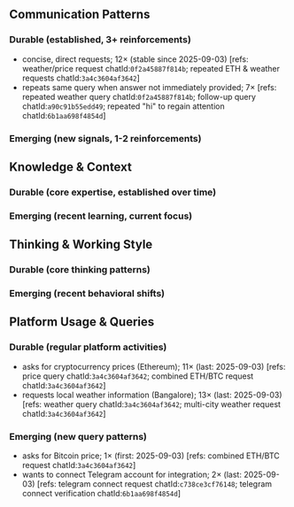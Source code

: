 ## Communication Patterns
### Durable (established, 3+ reinforcements)
- concise, direct requests; 12× (stable since 2025-09-03) [refs: weather/price request chatId:`0f2a45887f814b`; repeated ETH & weather requests chatId:`3a4c3604af3642`]
- repeats same query when answer not immediately provided; 7× [refs: repeated weather query chatId:`0f2a45887f814b`; follow-up query chatId:`a90c91b55edd49`; repeated "hi" to regain attention chatId:`6b1aa698f4854d`]

### Emerging (new signals, 1-2 reinforcements)

## Knowledge & Context
### Durable (core expertise, established over time)

### Emerging (recent learning, current focus)

## Thinking & Working Style
### Durable (core thinking patterns)

### Emerging (recent behavioral shifts)

## Platform Usage & Queries
### Durable (regular platform activities)
- asks for cryptocurrency prices (Ethereum); 11× (last: 2025-09-03) [refs: price query chatId:`3a4c3604af3642`; combined ETH/BTC request chatId:`3a4c3604af3642`]
- requests local weather information (Bangalore); 13× (last: 2025-09-03) [refs: weather query chatId:`3a4c3604af3642`; multi-city weather request chatId:`3a4c3604af3642`]

### Emerging (new query patterns)
- asks for Bitcoin price; 1× (first: 2025-09-03) [refs: combined ETH/BTC request chatId:`3a4c3604af3642`]
- wants to connect Telegram account for integration; 2× (last: 2025-09-03) [refs: telegram connect request chatId:`c738ce3cf76148`; telegram connect verification chatId:`6b1aa698f4854d`]